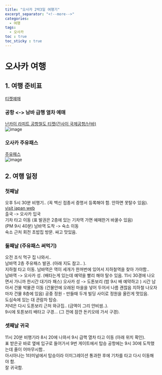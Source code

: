 ```yaml
---
title: "오사카 2박3일 여행기"
excerpt_separator: "<!--more-->"
categories:
  - 여행
tags:
  - 오사카 
toc : true
toc_sticky : true
---
```


# 오사카 여행

## 1. 여행 준비표
[티켓예매](https://www.klook.com/ko/)    

### 공항 <-> 남바 급행 열차 예매
[난카이 라피트 공항철도 티켓(간사이 국제공항/난바)](https://www.klook.com/ko/activity/599-kansai-airport-namba-train-ticket-osaka/?spm=SearchResult.SearchResult_LIST&clickId=340cea5d43)   
![image](https://user-images.githubusercontent.com/1435846/234105864-d3dd2215-4d9e-42e8-b53f-8994d0d49928.png)   

### 오사카 주유패스  
[주유패스](https://www.klook.com/ko/activity/82312-amazing-pass-osaka/?spm=City.Popular%3Aany%3A%3AHotAct%3ACard_LIST&clickId=7618478f37)  
![image](https://user-images.githubusercontent.com/1435846/234105403-8ea569fa-e391-4118-8971-665050e47ecd.png)  

## 2. 여행 일정
### 첫째날 
오후 5시 30분 비행기.. (꼭 백신 접종서 증명서 등록해야 함. 안하면 못탈수 있음).   
[visit japan web](https://vjw-lp.digital.go.jp/ko/)   
출국 -> 오사카 입국    
기차 타고 이동 (표 발권은 2층에 있는 기차역 가면 예매한거 바꿀수 있음)   
(PM 9시 40분) 남바역 도착 -> 숙소 이동   
숙소 근처 회전 초밥집 방문. 싸고 맛있음.   

### 둘째날 (주유패스 써먹기)
오전 조식 먹구 집 나와서..    
남바역 2층 주유패스 발권. (아래 지도 참고.. ).  
지하철 타고 이동. 남바역은 역이 세개가 한꺼번에 있어서 지하철역을 찾아 가야함..    
남바역 -> 오사카 성. (배타는게 있는데 예약을 빨리 해야 탈수 있음. 11시 30경에 나오면서 가니까 한시간 대기라 패스)
오사카 성 -> 도톤보리 (밤 9시 배 예약하고 )
시간 남아서 건물 박물관 이동 (건물안에 오래된 마을을 넣어 두어서 나름 괜찮음 지하철 나오자마자 건물 8층에 있음)
공중 정원 - 만들때 두개 빌딩 사이로 정원을 올린게 멋있음.    
도심속에 있는 대 관람차 탑승.    
저녁은 다시 도톤보리 근처 와규집.. (금액이 그리 안비쌈..).   
9시에 토톤보리 배타고 구경...  (그 전에 잠깐 돈키오테 가서 구경).   

### 셋째날 귀국
11시 20분 비행기라 8시 20에 나와서 9시 급핵 열차 타고 이동 (아래 위치 확인).   
표 받은곳 바로 옆에 입구로 들어가서 9번 게이트에서 탑승
공항에는 9시 30에 도착했는데 줄이 어마무시함..     
아시아나는 1터미널에서 탑승이라 이미그레이션 통과한 후에 기차를 타고 다시 이동해야 함.    
잘 귀국함.    

